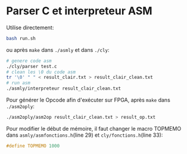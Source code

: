 # Parser C et interpreteur ASM
Utilise directement:
```sh
bash run.sh
```
ou après `make` dans `./asmly` et dans `./cly`:
```sh
# genere code asm
./cly/parser test.c
# clean les \0 du code asm
tr '\0' " " < result_clair.txt > result_clair_clean.txt
# run asm
./asmly/interpreteur result_clair_clean.txt
```

Pour générer le Opcode afin d'exécuter sur FPGA, après `make` dans `./asm2oply`:
```sh
./asm2oply/asm2op result_clair_clean.txt > result_op.txt
```

Pour modifier le début de mémoire, il faut changer le macro TOPMEMO dans
`asmly/asmfonctions.h`(line 29) et
`cly/fonctions.h`(line 33):
```c
#define TOPMEMO 1000
```
